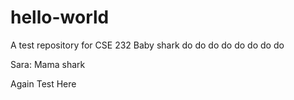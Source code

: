# hello-world
A test repository for CSE 232
Baby shark do do do do do do do do

Sara:
Mama shark

Again
Test Here
